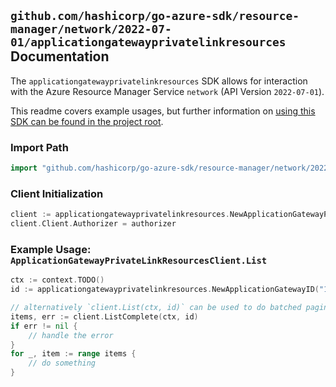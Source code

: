 
## `github.com/hashicorp/go-azure-sdk/resource-manager/network/2022-07-01/applicationgatewayprivatelinkresources` Documentation

The `applicationgatewayprivatelinkresources` SDK allows for interaction with the Azure Resource Manager Service `network` (API Version `2022-07-01`).

This readme covers example usages, but further information on [using this SDK can be found in the project root](https://github.com/hashicorp/go-azure-sdk/tree/main/docs).

### Import Path

```go
import "github.com/hashicorp/go-azure-sdk/resource-manager/network/2022-07-01/applicationgatewayprivatelinkresources"
```


### Client Initialization

```go
client := applicationgatewayprivatelinkresources.NewApplicationGatewayPrivateLinkResourcesClientWithBaseURI("https://management.azure.com")
client.Client.Authorizer = authorizer
```


### Example Usage: `ApplicationGatewayPrivateLinkResourcesClient.List`

```go
ctx := context.TODO()
id := applicationgatewayprivatelinkresources.NewApplicationGatewayID("12345678-1234-9876-4563-123456789012", "example-resource-group", "applicationGatewayValue")

// alternatively `client.List(ctx, id)` can be used to do batched pagination
items, err := client.ListComplete(ctx, id)
if err != nil {
	// handle the error
}
for _, item := range items {
	// do something
}
```
